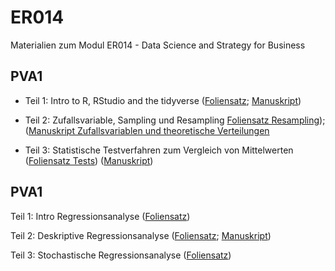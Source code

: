 # ER014
Materialien zum Modul ER014 - Data Science and Strategy for Business


## PVA1

* Teil 1: Intro to R, RStudio and the tidyverse ([Foliensatz](https://FFHS-EconomicResearch.github.io/ER014/Rmd/PVA1/01_Intro_R_tidy.html#1); [Manuskript](https://FFHS-EconomicResearch.github.io/ER014/Rmd/PVA1/01_DatenprojekteR.html#1))

* Teil 2: Zufallsvariable, Sampling und Resampling [Foliensatz Resampling](https://FFHS-EconomicResearch.github.io/ER014/Rmd/PVA1/02_Sampling_slides.html)); ([Manuskript Zufallsvariablen und theoretische Verteilungen](https://FFHS-EconomicResearch.github.io/ER014/Rmd/PVA1/02_Zufallsvariablen.html)

* Teil 3: Statistische Testverfahren zum Vergleich von Mittelwerten ([Foliensatz Tests](https://FFHS-EconomicResearch.github.io/ER014/Rmd/PVA1/03_Testing_slides.html)) ([Manuskript](https://FFHS-EconomicResearch.github.io/ER014/Rmd/PVA1/03_Tests.html#1))

## PVA1

Teil 1: Intro Regressionsanalyse  ([Foliensatz](https://FFHS-EconomicResearch.github.io/ER014/Rmd/PVA2/01_IntroRegression_slides.html#1))

Teil 2: Deskriptive Regressionsanalyse  ([Foliensatz](https://FFHS-EconomicResearch.github.io/ER014/Rmd/PVA2/02_DescriptiveRegression.html#1); [Manuskript](https://FFHS-EconomicResearch.github.io/ER014/Rmd/PVA2/01_Intro_SimpleRegression.html#1))

Teil 3: Stochastische Regressionsanalyse  ([Foliensatz](https://FFHS-EconomicResearch.github.io/ER014/Rmd/PVA2/03_InferenceRegression_.html#1))
